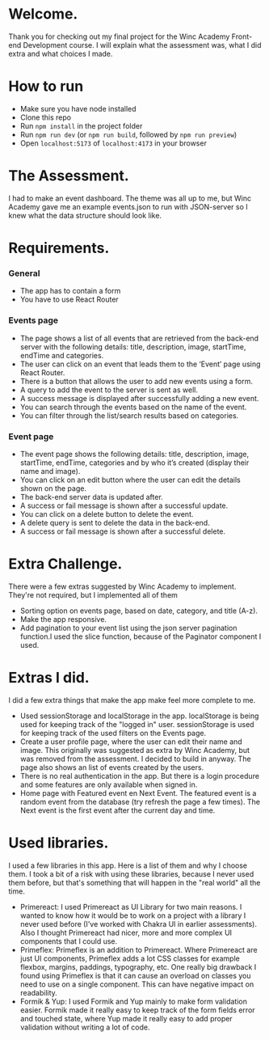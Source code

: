  <h1>Welcome.</h1>
          <p>
            Thank you for checking out my final project for the Winc Academy
            Front-end Development course. I will explain what the
            assessment was, what I did extra and what choices I made.
          </p>
          <h1>How to run</h1>
          <ul>
          <li>Make sure you have node installed</li>
         <li>Clone this repo</li>
         <li>Run <code>npm install</code> in the project folder</li>
         <li>Run <code>npm run dev</code> (or <code>npm run build</code>, followed by <code>npm run preview</code>)</li>
         <li>Open <code>localhost:5173</code> of <code>localhost:4173</code> in your browser</li>
          </ul>
          <h1>The Assessment.</h1>
          <p>
            I had to make an event dashboard. The theme was all up to me, but
            Winc Academy gave me an example events.json to run with JSON-server
            so I knew what the data structure should look like.
          </p>
          <h1>Requirements.</h1>
          <h3>General</h3>
          <ul>
            <li>The app has to contain a form</li>
            <li>You have to use React Router</li>
          </ul>
          <h3>Events page</h3>
          <ul>
            <li>
              The page shows a list of all events that are retrieved from the
              back-end server with the following details: title, description,
              image, startTime, endTime and categories.
            </li>
            <li>
              The user can click on an event that leads them to the ‘Event’ page
              using React Router.
            </li>
            <li>
              There is a button that allows the user to add new events using a
              form.
            </li>
            <li>
              A query to add the event to the server is sent as well.
            </li>
            <li>
              A success message is displayed after successfully adding a new
              event.
            </li>
            <li>
              You can search through the events based on the name of the event.
            </li>
            <li>
              You can filter through the list/search results based on
              categories.
            </li>
          </ul>
          <h3>Event page</h3>
          <ul>
            <li>
              The event page shows the following details: title, description,
              image, startTime, endTime, categories and by who it’s created
              (display their name and image).
            </li>
            <li>
              You can click on an edit button where the user can edit the
              details shown on the page.
            </li>
            <li>The back-end server data is updated after.</li>
            <li>
              A success or fail message is shown after a successful update.
            </li>
            <li>
              You can click on a delete button to delete the event.
            </li>
            <li>
              A delete query is sent to delete the data in the back-end.
            </li>
            <li>
              A success or fail message is shown after a successful delete.
            </li>
          </ul>
          <h1>Extra Challenge.</h1>
          <p>
            There were a few extras suggested by Winc Academy to implement.
            They're not required, but I implemented all of them
          </p>
          <ul>
            <li>
              Sorting option on events page, based on date, category, and title
              (A-z).
            </li>
            <li>Make the app responsive.</li>
            <li>
              Add pagination to your event list using the json server pagination
              function.I used the slice function, because of the Paginator
              component I used.
            </li>
          </ul>
          <h1>Extras I did.</h1>
          <p>
            I did a few extra things that make the app make feel more complete
            to me.
          </p>
          <ul>
            <li>
              Used sessionStorage and localStorage in the app. localStorage is
              being used for keeping track of the "logged in" user.
              sessionStorage is used for keeping track of the used filters on
              the Events page.
            </li>
            <li>
              Create a user profile page, where the user can edit their name and
              image. This originally was suggested as extra by Winc Academy, but
              was removed from the assessment. I decided to build in anyway. The
              page also shows an list of events created by the users.
            </li>
            <li>
              There is no real authentication in the app. But there is a login
              procedure and some features are only available when signed in.
            </li>
            <li>
              Home page with Featured event en Next Event. The featured event is
              a random event from the database (try refresh the page a few
              times). The Next event is the first event after the current day
              and time.
            </li>
          </ul>
          <h1>Used libraries.</h1>
          <p>
            I used a few libraries in this app. Here is a list of them and why I
            choose them. I took a bit of a risk with using these libraries,
            because I never used them before, but that's something that will
            happen in the "real world" all the time.
          </p>
          <ul>
            <li>
              <span>Primereact: </span>I used
              Primereact as UI Library for two main reasons. I wanted to know
              how it would be to work on a project with a library I never used
              before (I've worked with Chakra UI in earlier assessments). Also I
              thought Primereact had nicer, more and more complex UI components
              that I could use.
            </li>
            <li>
              <span>Primeflex: </span>Primeflex is
              an addition to Primereact. Where Primereact are just UI
              components, Primeflex adds a lot CSS classes for example flexbox,
              margins, paddings, typography, etc. One really big drawback I
              found using Primeflex is that it can cause an overload on classes
              you need to use on a single component. This can have negative
              impact on readability.
            </li>
            <li>
              <span>Formik & Yup: </span>I used
              Formik and Yup mainly to make form validation easier. Formik made
              it really easy to keep track of the form fields error and touched
              state, where Yup made it really easy to add proper validation
              without writing a lot of code.
            </li>
            </ul>

